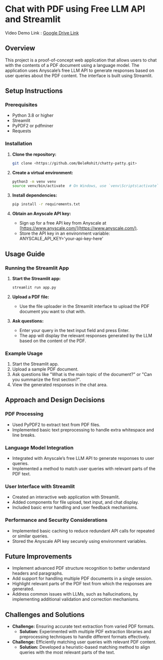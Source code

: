# Chat with PDF using Free LLM API and Streamlit
Video Demo Link : [Google Drive Link](https://drive.google.com/file/d/1asiXc1eGrzeUgk9z_Jm4Cm3b4qO_hNfM/view?usp=sharing)


## Overview

This project is a proof-of-concept web application that allows users to chat with the contents of a PDF document using a language model. The application uses Anyscale’s free LLM API to generate responses based on user queries about the PDF content. The interface is built using Streamlit.

## Setup Instructions

### Prerequisites

- Python 3.8 or higher
- Streamlit
- PyPDF2 or pdfminer
- Requests

### Installation

1. **Clone the repository:**
    ```bash
    git clone <https://github.com/BeleRohit/chatty-patty.git>
    ```

2. **Create a virtual environment:**
    ```bash
    python3 -m venv venv
    source venv/bin/activate  # On Windows, use `venv\Scripts\activate`
    ```

3. **Install dependencies:**
    ```bash
    pip install -r requirements.txt
    ```

4. **Obtain an Anyscale API key:**
   - Sign up for a free API key from Anyscale at [https://www.anyscale.com/](https://www.anyscale.com/).
   - Store the API key in an environment variable:
     ANYSCALE_API_KEY='your-api-key-here'
     

## Usage Guide

### Running the Streamlit App

1. **Start the Streamlit app:**
    ```bash
    streamlit run app.py
    ```

2. **Upload a PDF file:**
   - Use the file uploader in the Streamlit interface to upload the PDF document you want to chat with.

3. **Ask questions:**
   - Enter your query in the text input field and press Enter.
   - The app will display the relevant responses generated by the LLM based on the content of the PDF.

### Example Usage

1. Start the Streamlit app.
2. Upload a sample PDF document.
3. Ask questions like "What is the main topic of the document?" or "Can you summarize the first section?".
4. View the generated responses in the chat area.

## Approach and Design Decisions

### PDF Processing

- Used PyPDF2 to extract text from PDF files.
- Implemented basic text preprocessing to handle extra whitespace and line breaks.

### Language Model Integration

- Integrated with Anyscale’s free LLM API to generate responses to user queries.
- Implemented a method to match user queries with relevant parts of the PDF text.

### User Interface with Streamlit

- Created an interactive web application with Streamlit.
- Added components for file upload, text input, and chat display.
- Included basic error handling and user feedback mechanisms.

### Performance and Security Considerations

- Implemented basic caching to reduce redundant API calls for repeated or similar queries.
- Stored the Anyscale API key securely using environment variables.

## Future Improvements

- Implement advanced PDF structure recognition to better understand headers and paragraphs.
- Add support for handling multiple PDF documents in a single session.
- Highlight relevant parts of the PDF text from which the responses are generated.
- Address common issues with LLMs, such as hallucinations, by implementing additional validation and correction mechanisms.

## Challenges and Solutions

- **Challenge:** Ensuring accurate text extraction from varied PDF formats.
  - **Solution:** Experimented with multiple PDF extraction libraries and preprocessing techniques to handle different formats effectively.
- **Challenge:** Efficiently matching user queries with relevant PDF content.
  - **Solution:** Developed a heuristic-based matching method to align queries with the most relevant parts of the text.

